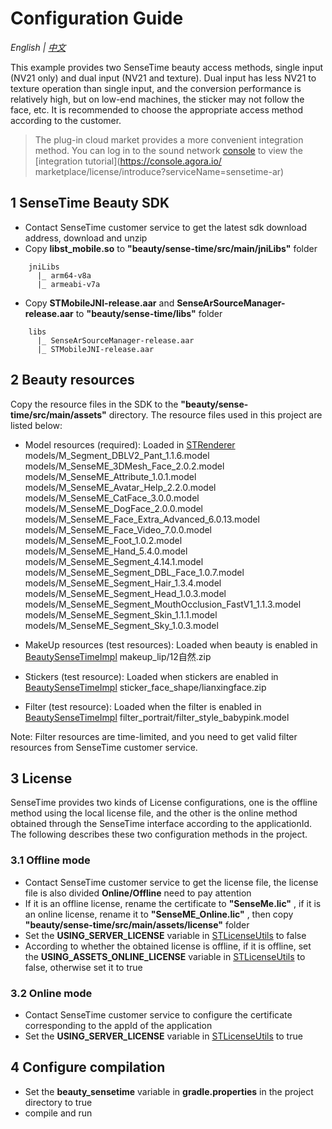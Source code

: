 # Configuration Guide
*English | [中文](README.zh.md)*

This example provides two SenseTime beauty access methods, single input (NV21 only) and dual input (NV21 and texture). Dual input has less NV21 to texture operation than single input, and the conversion performance is relatively high, but on low-end machines, the sticker may not follow the face, etc. It is recommended to choose the appropriate access method according to the customer.
> The plug-in cloud market provides a more convenient integration method. You can log in to the sound network [console](https://console.agora.io/) to view the [integration tutorial](https://console.agora.io/ marketplace/license/introduce?serviceName=sensetime-ar)

## 1 SenseTime Beauty SDK

- Contact SenseTime customer service to get the latest sdk download address, download and unzip
- Copy **libst_mobile.so** to **"beauty/sense-time/src/main/jniLibs"** folder
```
    jniLibs
      |_ arm64-v8a         
      |_ armeabi-v7a
```
- Copy **STMobileJNI-release.aar** and **SenseArSourceManager-release.aar** to **"beauty/sense-time/libs"** folder
```
    libs
      |_ SenseArSourceManager-release.aar         
      |_ STMobileJNI-release.aar
```

## 2 Beauty resources

Copy the resource files in the SDK to the **"beauty/sense-time/src/main/assets"** directory. The resource files used in this project are listed below:

- Model resources (required): Loaded in [STRenderer](src/main/java/com/sensetime/effects/STRenderer.java)
  models/M_Segment_DBLV2_Pant_1.1.6.model
  models/M_SenseME_3DMesh_Face_2.0.2.model
  models/M_SenseME_Attribute_1.0.1.model
  models/M_SenseME_Avatar_Help_2.2.0.model
  models/M_SenseME_CatFace_3.0.0.model
  models/M_SenseME_DogFace_2.0.0.model
  models/M_SenseME_Face_Extra_Advanced_6.0.13.model
  models/M_SenseME_Face_Video_7.0.0.model
  models/M_SenseME_Foot_1.0.2.model
  models/M_SenseME_Hand_5.4.0.model
  models/M_SenseME_Segment_4.14.1.model
  models/M_SenseME_Segment_DBL_Face_1.0.7.model
  models/M_SenseME_Segment_Hair_1.3.4.model
  models/M_SenseME_Segment_Head_1.0.3.model
  models/M_SenseME_Segment_MouthOcclusion_FastV1_1.1.3.model
  models/M_SenseME_Segment_Skin_1.1.1.model
  models/M_SenseME_Segment_Sky_1.0.3.model

- MakeUp resources (test resources): Loaded when beauty is enabled in [BeautySenseTimeImpl](src/main/java/io/agora/beauty/sensetime/BeautySenseTimeImpl.java)
  makeup_lip/12自然.zip

- Stickers (test resource): Loaded when stickers are enabled in [BeautySenseTimeImpl](src/main/java/io/agora/beauty/sensetime/BeautySenseTimeImpl.java)
  sticker_face_shape/lianxingface.zip

- Filter (test resource): Loaded when the filter is enabled in [BeautySenseTimeImpl](src/main/java/io/agora/beauty/sensetime/BeautySenseTimeImpl.java)
  filter_portrait/filter_style_babypink.model

Note: Filter resources are time-limited, and you need to get valid filter resources from SenseTime customer service.

## 3 License

SenseTime provides two kinds of License configurations, one is the offline method using the local license file, and the other is the online method obtained through the SenseTime interface according to the applicationId. The following describes these two configuration methods in the project.

### 3.1 Offline mode
- Contact SenseTime customer service to get the license file, the license file is also divided **Online/Offline** need to pay attention
- If it is an offline license, rename the certificate to **"SenseMe.lic"** , if it is an online license, rename it to **"SenseME_Online.lic"** , then copy **"beauty/sense-time/src/main/assets/license"** folder
- Set the **USING_SERVER_LICENSE** variable in [STLicenseUtils](src/main/java/com/sensetime/effects/utils/STLicenseUtils.java) to false
- According to whether the obtained license is offline, if it is offline, set the **USING_ASSETS_ONLINE_LICENSE** variable in [STLicenseUtils](src/main/java/com/sensetime/effects/utils/STLicenseUtils.java) to false, otherwise set it to true


### 3.2 Online mode
- Contact SenseTime customer service to configure the certificate corresponding to the appId of the application
- Set the **USING_SERVER_LICENSE** variable in [STLicenseUtils](src/main/java/com/sensetime/effects/utils/STLicenseUtils.java) to true

## 4 Configure compilation

- Set the **beauty_sensetime** variable in **gradle.properties** in the project directory to true
- compile and run


